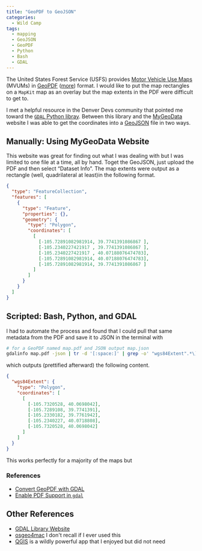 ```yaml
---
title: "GeoPDF to GeoJSON"
categories:
  - Wild Camp
tags:
  - mapping
  - GeoJSON
  - GeoPDF
  - Python
  - Bash
  - GDAL
---
```


The United States Forest Service (USFS) provides [Motor Vehicle Use Maps](https://www.fs.usda.gov/visit/maps/mvum-faq) (MVUMs) in [GeoPDF](https://www.usgs.gov/faqs/what-geopdfr) ([more](https://en.wikipedia.org/wiki/GeoPDF)) format. I would like to put the map rectangles on a `MapKit` map as an overlay but the map extents in the PDF were difficult to get to.

I met a helpful resource in the Denver Devs community that pointed me toward the [`GDAL` Python libray](https://pypi.org/project/GDAL/). Between this library and the [MyGeoData](https://mygeodata.cloud/converter/geopdf-to-geojson) website I was able to get the coordinates into a [GeoJSON](https://en.wikipedia.org/wiki/GeoJSON) file in two ways. 

## Manually: Using MyGeoData Website

This website was great for finding out what I was dealing with but I was limited to one file at a time, all by hand. Toget the GeoJSON, just upload the PDF and then select “Dataset Info”. The map extents were output as a rectangle (well, quadrilateral at least)in the following format.

```json
{
  "type": "FeatureCollection",
  "features": [
    {
      "type": "Feature",
      "properties": {},
      "geometry": {
        "type": "Polygon",
        "coordinates": [
          [
            [-105.72891082981914, 39.7741391086867 ],
            [-105.2340227421917 , 39.7741391086867 ],
            [-105.2340227421917 , 40.07188076474783],
            [-105.72891082981914, 40.07188076474783],
            [-105.72891082981914, 39.7741391086867 ]
          ]
        ]
      }
    }
  ]
}
```

## Scripted: Bash, Python, and GDAL

I had to automate the process and found that I could pull that same metadata from the PDF and save it to JSON in the terminal with

```bash
# for a GeoPDF named map.pdf and JSON output map.json
gdalinfo map.pdf -json | tr -d '[:space:]' | grep -o' "wgs84Extent".*\]\]\]\}' > map.json
```

which outputs (prettified afterward) the following content.

```json
{
  "wgs84Extent": {
    "type": "Polygon",
    "coordinates": [
      [
        [-105.7320528, 40.0698042],
        [-105.7289108, 39.7741391],
        [-105.2330182, 39.7761942],
        [-105.2340227, 40.0718808],
        [-105.7320528, 40.0698042]
      ]
    ]
  }
}
```

This works perfectly for a majority of the maps but 

### References

- [Convert GeoPDF with GDAL](https://gis.stackexchange.com/questions/121226/convert-geopdf-with-gdal)
- [Enable PDF Support in `gdal`](https://gis.stackexchange.com/questions/259547/how-can-i-enable-pdf-support-in-gdal)

## Other References

- [GDAL Library Website](https://gdal.org)
- [osgeo4mac](https://github.com/OSGeo/homebrew-osgeo4mac) I don't recall if I ever used this
- [QGIS](https://www.osgeo.org/projects/qgis/) is a wildly powerful app that I enjoyed but did not need 